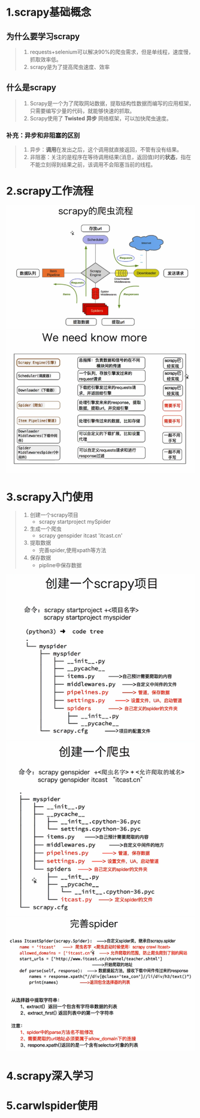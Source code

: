 # 1.scrapy基础概念

## 为什么要学习scrapy

> 1. requests+selenium可以解决90%的爬虫需求，但是单线程，速度慢，抓取效率低。
> 2. scrapy是为了提高爬虫速度、效率

## 什么是scrapy

> 1. Scrapy是一个为了爬取网站数据，提取结构性数据而编写的应用框架，只需要编写少量的代码，就能够快速的抓取。
> 2. Scrapy使用了 **Twisted** **异步** 网络框架，可以加快爬虫速度。

### 补充：异步和非阻塞的区别

> 1. 异步：**调用**在发出之后，这个调用就直接返回，不管有没有结果。
> 2. 非阻塞：关注的是程序在等待调用结果(消息，返回值)时的**状态**，指在不能立刻得到结果之前，该调用不会阻塞当前的线程。

# 2.scrapy工作流程

![scrapy爬虫流程.PNG](scrapy爬虫流程.PNG)
![more.PNG](more.PNG)

# 3.scrapy入门使用

> 1. 创建一个scrapy项目
>       - scrapy startproject mySpider
> 2. 生成一个爬虫
>       - scrapy genspider itcast 'itcast.cn'
> 3. 提取数据
>       - 完善spider,使用xpath等方法
> 4. 保存数据
>       - pipline中保存数据

![1.PNG](1.PNG)
![2.PNG](2.PNG)
![3.PNG](3.PNG)


# 4.scrapy深入学习

# 5.carwlspider使用